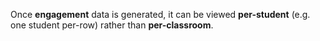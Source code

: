 Once __engagement__ data is generated, it can be viewed __per-student__ (e.g. one student per-row) rather than __per-classroom__.
